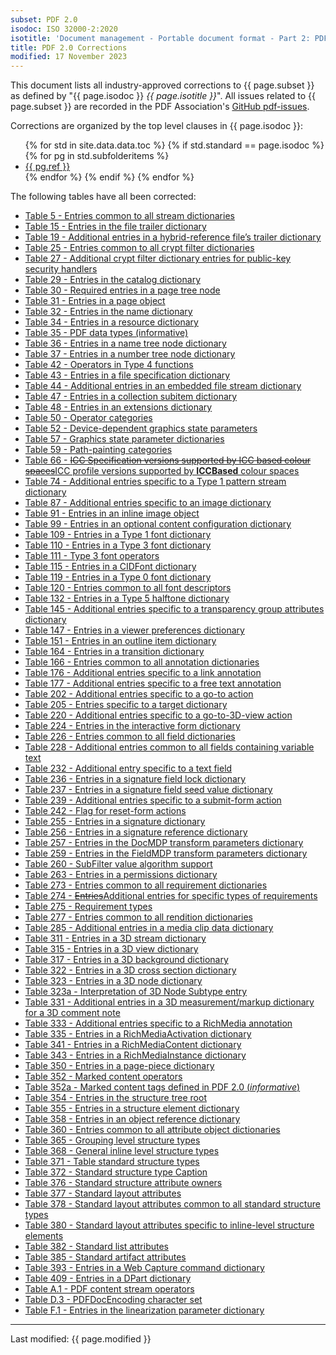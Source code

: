 ```yaml
---
subset: PDF 2.0
isodoc: ISO 32000-2:2020
isotitle: 'Document management - Portable document format - Part 2: PDF 2.0'
title: PDF 2.0 Corrections
modified: 17 November 2023
---
```


<p>
This document lists all industry-approved corrections to {{ page.subset }} as defined by "{{ page.isodoc }} <i>{{ page.isotitle }}</i>".
All issues related to {{ page.subset }} are recorded in the PDF Association's <a href="https://github.com/pdf-association/pdf-issues" target="_blank">GitHub pdf-issues</a>.
</p>

<p>Corrections are organized by the top level clauses in {{ page.isodoc }}:</p>

<ul>
    {% for std in site.data.data.toc %}
         {% if std.standard == page.isodoc %}
            {% for pg in std.subfolderitems %}
            <li><a href="{{ pg.url }}">{{ pg.ref }}</a></li>
           {% endfor %}
        {% endif %}
    {% endfor %}
</ul>

<p>The following tables have all been corrected:</p>
<ul>
<li><a href="clause07.html#Table5">Table 5 - Entries common to all stream dictionaries</a></li>
<li><a href="clause07.html#Table15">Table 15 - Entries in the file trailer dictionary</a></li>
<li><a href="clause07.html#Table19">Table 19 - Additional entries in a hybrid-reference file’s trailer dictionary</a></li>
<li><a href="clause07.html#Table25">Table 25 - Entries common to all crypt filter dictionaries</a></li>
<li><a href="clause07.html#Table27">Table 27 - Additional crypt filter dictionary entries for public-key security handlers</a></li>
<li><a href="clause07.html#Table29">Table 29 - Entries in the catalog dictionary</a></li>
<li><a href="clause07.html#Table30">Table 30 - Required entries in a page tree node</a></li>
<li><a href="clause07.html#Table31">Table 31 - Entries in a page object</a></li>
<li><a href="clause07.html#Table32">Table 32 - Entries in the name dictionary</a></li>
<li><a href="clause07.html#Table34">Table 34 - Entries in a resource dictionary</a></li>
<li><a href="clause07.html#Table35">Table 35 - PDF data types <ins onMouseEnter="mouseEnter(this)" data-issue="322">(informative)</ins></a></li>
<li><a href="clause07.html#Table36">Table 36 - Entries in a name tree node dictionary</a></li>
<li><a href="clause07.html#Table37">Table 37 - Entries in a number tree node dictionary</a></li>
<li><a href="clause07.html#Table42">Table 42 - Operators in Type 4 functions</a></li>
<li><a href="clause07.html#Table43">Table 43 - Entries in a file specification dictionary</a></li>
<li><a href="clause07.html#Table44">Table 44 - Additional entries in an embedded file stream dictionary</a></li>
<li><a href="clause07.html#Table47">Table 47 - Entries in a collection subitem dictionary</a></li>
<li><a href="clause07.html#Table48">Table 48 - Entries in an extensions dictionary</a></li>
<li><a href="clause08.html#Table50">Table 50 - Operator categories</a></li>
<li><a href="clause08.html#Table52">Table 52 - Device-dependent graphics state parameters</a></li>
<li><a href="clause08.html#Table57">Table 57 - Graphics state parameter dictionaries</a></li>
<li><a href="clause08.html#Table59">Table 59 - Path-painting categories</a></li>
<li><a href="clause08.html#Table66">Table 66 - <del onMouseEnter="mouseEnter(this)" data-issue="181" data-iso="approved">ICC Specification versions supported by ICC based colour spaces</del><ins onMouseEnter="mouseEnter(this)" data-issue="181" data-iso="approved">ICC profile versions supported by <b>ICCBased</b> colour spaces</ins></a></li>
<li><a href="clause08.html#Table74">Table 74 - Additional entries specific to a Type 1 pattern <ins onMouseEnter="mouseEnter(this)" data-issue="294">stream</ins> dictionary</a></li>
<li><a href="clause08.html#Table87">Table 87 - Additional entries specific to an image dictionary</a></li>
<li><a href="clause08.html#Table91">Table 91 - Entries in an inline image object</a></li>
<li><a href="clause08.html#Table99">Table 99 - Entries in an optional content configuration dictionary</a></li>
<li><a href="clause09.html#Table109">Table 109 - Entries in a Type 1 font dictionary</a></li>
<li><a href="clause09.html#Table110">Table 110 - Entries in a Type 3 font dictionary</a></li>
<li><a href="clause09.html#Table111">Table 111 - Type 3 font operators</a></li>
<li><a href="clause09.html#Table115">Table 115 - Entries in a CIDFont dictionary</a></li>
<li><a href="clause09.html#Table119">Table 119 - Entries in a Type 0 font dictionary</a></li>
<li><a href="clause09.html#Table120">Table 120 - Entries common to all font descriptors</a></li>
<li><a href="clause10.html#Table132">Table 132 - Entries in a Type 5 halftone dictionary</a></li>
<li><a href="clause11.html#Table145">Table 145 - Additional entries specific to a transparency group attributes dictionary</a></li>
<li><a href="clause12.html#Table147">Table 147 - Entries in a viewer preferences dictionary</a></li>
<li><a href="clause12.html#Table151">Table 151 - Entries in an outline item dictionary</a></li>
<li><a href="clause12.html#Table164">Table 164 - Entries in a transition dictionary</a></li>
<li><a href="clause12.html#Table166">Table 166 - Entries common to all annotation dictionaries</a></li>
<li><a href="clause12.html#Table176">Table 176 - Additional entries specific to a link annotation</a></li>
<li><a href="clause12.html#Table177">Table 177 - Additional entries specific to a free text annotation</a></li>
<li><a href="clause12.html#Table202">Table 202 - Additional entries specific to a go-to action</a></li>
<li><a href="clause12.html#Table205">Table 205 - Entries specific to a target dictionary</a></li>
<li><a href="clause12.html#Table220">Table 220 - Additional entries specific to a go-to-3D-view action</a></li>
<li><a href="clause12.html#Table224">Table 224 - Entries in the interactive form dictionary</a></li>
<li><a href="clause12.html#Table226">Table 226 - Entries common to all field dictionaries</a></li>
<li><a href="clause12.html#Table228">Table 228 - Additional entries common to all fields containing variable text</a></li>
<li><a href="clause12.html#Table232">Table 232 - Additional entry specific to a text field</a></li>
<li><a href="clause12.html#Table236">Table 236 - Entries in a signature field lock dictionary</a></li>
<li><a href="clause12.html#Table237">Table 237 - Entries in a signature field seed value dictionary</a></li>
<li><a href="clause12.html#Table239">Table 239 - Additional entries specific to a submit-form action</a></li>
<li><a href="clause12.html#Table242">Table 242 - Flag for reset-form actions</a></li>
<li><a href="clause12.html#Table255">Table 255 - Entries in a signature dictionary</a></li>
<li><a href="clause12.html#Table256">Table 256 - Entries in a signature reference dictionary</a></li>
<li><a href="clause12.html#Table257">Table 257 - Entries in the DocMDP transform parameters dictionary</a></li>
<li><a href="clause12.html#Table259">Table 259 - Entries in the FieldMDP transform parameters dictionary</a></li>
<li><a href="clause12.html#Table260">Table 260 - SubFilter value algorithm support</a></li>
<li><a href="clause12.html#Table263">Table 263 - Entries in a permissions dictionary</a></li>
<li><a href="clause12.html#Table273">Table 273 - Entries common to all requirement dictionaries</a></li>
<li><a href="clause12.html#Table274">Table 274 - <del onMouseEnter="mouseEnter(this)" data-issue="187" data-iso="approved">Entries</del><ins onMouseEnter="mouseEnter(this)" data-issue="187" data-iso="approved">Additional entries</ins> for specific types of requirements</a></li>
<li><a href="clause12.html#Table275">Table 275 - Requirement types</a></li>
<li><a href="clause13.html#Table277">Table 277 - Entries common to all rendition dictionaries</a></li>
<li><a href="clause13.html#Table285">Table 285 - Additional entries in a media clip data dictionary</a></li>
<li><a href="clause13.html#Table311">Table 311 - Entries in a 3D stream dictionary</a></li>
<li><a href="clause13.html#Table315">Table 315 - Entries in a 3D view dictionary</a></li>
<li><a href="clause13.html#Table317">Table 317 - Entries in a 3D background dictionary</a></li>
<li><a href="clause13.html#Table322">Table 322 - Entries in a 3D cross section dictionary</a></li>
<li><a href="clause13.html#Table323">Table 323 - Entries in a 3D node dictionary</a></li>
<li><ins onMouseEnter="mouseEnter(this)" data-issue="156" data-iso="approved"><a href="clause13.html#Table323a">Table 323a - Interpretation of 3D Node Subtype entry</a></ins></li>
<li><a href="clause13.html#Table331">Table 331 - Additional entries in a 3D measurement/markup dictionary for a 3D comment note</a></li>
<li><a href="clause13.html#Table333">Table 333 - Additional entries specific to a RichMedia annotation</a></li>
<li><a href="clause13.html#Table335">Table 335 - Entries in a RichMediaActivation dictionary</a></li>
<li><a href="clause13.html#Table341">Table 341 - Entries in a RichMediaContent dictionary</a></li>
<li><a href="clause13.html#Table343">Table 343 - Entries in a RichMediaInstance dictionary</a></li>
<li><a href="clause14.html#Table350">Table 350 - Entries in a page-piece dictionary</a></li>
<li><a href="clause14.html#Table352">Table 352 - Marked content operators</a></li>
<li><a href="clause14.html#Table352a"><ins onMouseEnter="mouseEnter(this)" data-issue="334">Table 352a - Marked content tags defined in PDF 2.0 (<i>informative</i>)</ins></a></li>
<li><a href="clause14.html#Table354">Table 354 - Entries in the structure tree root</a></li>
<li><a href="clause14.html#Table355">Table 355 - Entries in a structure element dictionary</a></li>
<li><a href="clause14.html#Table358">Table 358 - Entries in an object reference dictionary</a></li>
<li><a href="clause14.html#Table360">Table 360 - Entries common to all attribute object dictionaries</a></li>
<li><a href="clause14.html#Table365">Table 365 - Grouping level structure types</a></li>
<li><a href="clause14.html#Table368">Table 368 - General inline level structure types</a></li>
<li><a href="clause14.html#Table371">Table 371 - Table standard structure types</a></li>
<li><a href="clause14.html#Table372">Table 372 - Standard structure type Caption</a></li>
<li><a href="clause14.html#Table376">Table 376 - Standard structure attribute owners</a></li>
<li><a href="clause14.html#Table377">Table 377 - Standard layout attributes</a></li>
<li><a href="clause14.html#Table378">Table 378 - Standard layout attributes common to all standard structure types</a></li>
<li><a href="clause14.html#Table380">Table 380 - Standard layout attributes specific to inline-level structure elements</a></li>
<li><a href="clause14.html#Table382">Table 382 - Standard list attributes</a></li>
<li><a href="clause14.html#Table385">Table 385 - Standard artifact attributes</a></li>
<li><a href="clause14.html#Table393">Table 393 - Entries in a Web Capture command dictionary</a></li>
<li><a href="clause14.html#Table409">Table 409 - Entries in a DPart dictionary</a></li>
<li><a href="clauseAnnexA.html#TableA.1">Table A.1 - PDF content stream operators</a></li>
<li><a href="clauseAnnexD.html#TableD.3">Table D.3 - PDFDocEncoding character set</a></li>
<li><a href="clauseAnnexF.html#TableF.1">Table F.1 - Entries in the linearization parameter dictionary</a></li>
</ul>

<hr>
<link rel="stylesheet" href="https://pdf-issues.pdfa.org/assets/iso-style.css">
<p class="footnote">Last modified: {{ page.modified }}</p>
